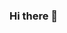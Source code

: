 ### Hi there 👋

<!--
**mZos/mZos** is a ✨ _special_ ✨ repository because its `README.md` (this file) appears on your GitHub profile.

Here are some ideas to get you started:

- 🔭 I’m currently working on a Music Player App
- 🌱 I’m currently learning android development
- 👯 I’m looking to collaborate on Android Projects
- 🤔 I’m looking for help with MusicService, MediaBrowserServiceCompat
- 💬 Ask me about Android and Web Development
- 📫 How to reach me: Email: mohdzakariya272@gmail.com, Instagram: @mz.zip 
- ⚡ Fun fact: Road to a successful programmer is code every day
-->
